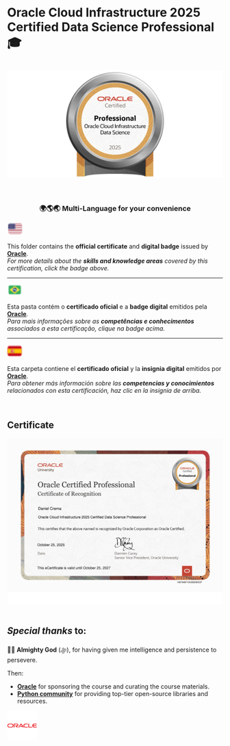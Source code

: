 # Oracle Cloud Infrastructure 2025 Certified Data Science Professional 🎓

<br/>

<div align="center">
  <a href="https://catalog-education.oracle.com/ords/certview/sharebadge?id=F76EC5C652C9AB1A59A30A0817FD54E082986A898C84DC7158B45BC33ECD61A0">
    <img src="./data-science-professional-badge.png"/>
  </a>
</div>

<br/>
<br/>

<div align="center">

### 🌍🌎🌏 Multi-Language for your convenience

</div>

<img src="../assets/icon-flag-en.svg" width="35"/>

This folder contains the **official certificate** and **digital badge** issued by [**Oracle**](https://www.oracle.com/).  
*For more details about the **skills and knowledge areas** covered by this certification, click the badge above.*

---

<img src="../assets/icon-flag-br.svg" width="35"/>

Esta pasta contém o **certificado oficial** e a **badge digital** emitidos pela [**Oracle**](https://www.oracle.com/).  
*Para mais informações sobre as **competências e conhecimentos** associados a esta certificação, clique na badge acima.*

---

<img src="../assets/icon-flag-es.svg" width="35"/>

Esta carpeta contiene el **certificado oficial** y la **insignia digital** emitidos por [**Oracle**](https://www.oracle.com/).  
*Para obtener más información sobre las **competencias y conocimientos** relacionados con esta certificación, haz clic en la insignia de arriba.*

<br/>

## Certificate

<div align="center">
    <a href="https://brm-certview.oracle.com/ords/certview/ecertificate?ssn=OC7233085&trackId=OCI25DSOCP&key=3e57e8c4041fe4c418e1146a3d2ee995f81e0b6c">
        <img src="./data-science-professional-certificate.png"/>
    </a>
</div>

<br/>

## *Special thanks* to:  
🕋🤲 **Almighty God** (ﷻ), for having given me intelligence and persistence to persevere.

Then:
- [**Oracle**](https://www.oracle.com/) for sponsoring the course and curating the course materials.
- [**Python community**](https://www.python.org/) for providing top-tier open-source libraries and resources.


<p>
    <a href="https://github.com/DanielCrema/oracle_one-data-science-course/blob/main/certificates/Daniel%20Borges%20Crema%20-%20Program%20ONE%20Certificate.pdf" target="_blank" rel="noreferrer">
        <img src="https://raw.githubusercontent.com/devicons/devicon/ca28c779441053191ff11710fe24a9e6c23690d6/icons/oracle/oracle-original.svg" alt="logo-oracle" style="width: 70px"/>  
    </a>
</p>